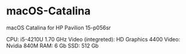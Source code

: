 # macOS-Catalina

macOS Catalina for HP Pavilion 15-p056sr

CPU: i5-4210U 1.70 GHz
Video (integreted): HD Graphics 4400
Video: Nvidia 840M
RAM: 6 Gb
SSD: 512 Gb
